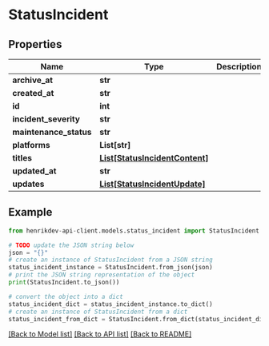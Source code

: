 # StatusIncident


## Properties

Name | Type | Description | Notes
------------ | ------------- | ------------- | -------------
**archive_at** | **str** |  | [optional] 
**created_at** | **str** |  | 
**id** | **int** |  | 
**incident_severity** | **str** |  | 
**maintenance_status** | **str** |  | [optional] 
**platforms** | **List[str]** |  | 
**titles** | [**List[StatusIncidentContent]**](StatusIncidentContent.md) |  | 
**updated_at** | **str** |  | 
**updates** | [**List[StatusIncidentUpdate]**](StatusIncidentUpdate.md) |  | 

## Example

```python
from henrikdev-api-client.models.status_incident import StatusIncident

# TODO update the JSON string below
json = "{}"
# create an instance of StatusIncident from a JSON string
status_incident_instance = StatusIncident.from_json(json)
# print the JSON string representation of the object
print(StatusIncident.to_json())

# convert the object into a dict
status_incident_dict = status_incident_instance.to_dict()
# create an instance of StatusIncident from a dict
status_incident_from_dict = StatusIncident.from_dict(status_incident_dict)
```
[[Back to Model list]](../README.md#documentation-for-models) [[Back to API list]](../README.md#documentation-for-api-endpoints) [[Back to README]](../README.md)


